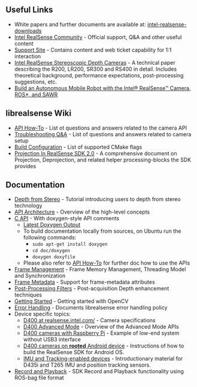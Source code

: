 ## Useful Links
* White papers and further documents are available at: [intel-realsense-downloads](https://realsense.intel.com/intel-realsense-downloads/)
* [Intel RealSense Community](https://communities.intel.com/community/tech/realsense) - Official support, Q&A and other useful content
* [Support Site](http://www.intel.com/content/www/us/en/support/emerging-technologies/intel-realsense-technology.html) - Contains content and web ticket capability for 1:1 interaction
* [Intel RealSense Stereoscopic Depth Cameras](https://arxiv.org/abs/1705.05548) - A technical paper describing the R200, LR200, SR300 and RS400 in detail. Includes theoretical background, performance expectations, post-processing suggestions, etc.  
* [Build an Autonomous Mobile Robot with the Intel® RealSense™ Camera, ROS*, and SAWR](https://software.intel.com/en-us/articles/build-an-autonomous-mobile-robot-with-the-intel-realsense-camera-ros-and-sawr)

## librealsense Wiki
* [API How-To](https://github.com/IntelRealSense/librealsense/wiki/API-How-To) - List ot questions and answers related to the camera API
* [Troubleshooting Q&A](https://github.com/IntelRealSense/librealsense/wiki/Troubleshooting-Q&A) - List of questions and answers related to camera setup
* [Build Configuration](https://github.com/IntelRealSense/librealsense/wiki/Build-Configuration) - List of supported CMake flags
* [Projection In RealSense SDK 2.0](https://github.com/IntelRealSense/librealsense/wiki/Projection-in-RealSense-SDK-2.0) - A comprehensive document on Projection, Deprojection, and related helper processing-blocks the SDK provides

## Documentation

* [Depth from Stereo](depth-from-stereo.md) - Tutorial introducing users to depth from stereo technology 
* [API Architecture](api_arch.md) - Overview of the high-level concepts
* [C API](../include/librealsense2) - With doxygen-style API comments
  * [Latest Doxygen Output](http://intelrealsense.github.io/librealsense/doxygen/annotated.html)
  * To build documentation locally from sources, on Ubuntu run the following commands:
    * `sudo apt-get install doxygen`
    * `cd doc/doxygen`
    * `doxygen doxyfile`
  * Please also refer to [API How-To](https://github.com/IntelRealSense/librealsense/wiki/API-How-To) for further doc how to use the APIs
* [Frame Management](frame_lifetime.md) - Frame Memory Management, Threading Model and Synchronization
* [Frame Metadata](frame_metadata.md) - Support for frame-metadata attributes
* [Post-Processing Filters](post-processing-filters.md) - Post-acquisition Depth enhancement techniques
* [Getting Started](stepbystep/getting_started_with_openCV.md) - Getting started with OpenCV
* [Error Handling](error_handling.md) - Documents librealsense error handling policy
* Device specific topics:
  * [D400 at realsense.intel.com/](https://realsense.intel.com/stereo) - Camera specifications
  * [D400 Advanced Mode](rs400/rs400_advanced_mode.md) - Overview of the Advanced Mode APIs
  * [D400 cameras with Raspberry Pi](./RaspberryPi3.md) - Example of low-end system without USB3 interface
  * [D400 cameras on **rooted** Android device](./android/Android.md) - Instructions of how to build the RealSense SDK for Android OS.
  * [IMU and Tracking-enabled devices](./imu_and_tracking_sensors.md) - Introductionary material for D435i and T265 IMU and position tracking sensors.
* [Record and Playback](../src/media/readme.md) - SDK Record and Playback functionality using ROS-bag file format
